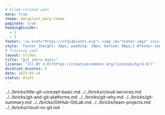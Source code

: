 ```yaml
---
# Slide-related yaml
marp: true
theme: dataplant_marp-theme
paginate: true
headingDivider: 
  - 1
  - 2
footer: '<a href="https://nfdi4plants.org"> <img id="footer-img1" src="../images/DataPLANT_logo_square_bg_transparent.svg"> </a> <a href="https://ceplas.eu"><img id="footer-img2" src="../images/CEPLAS_Icon.jpeg"></a><a href="https://creativecommons.org/licenses/by/4.0/"><img id="footer-img3" src="../images/cc-by.svg"></a>'
style: 'footer {height: 30px; padding: 10px; bottom: 00px;} #footer-img1 {height: 30px; padding-left: 0px;} #footer-img2 {height: 30px; padding-left: 20px; opacity: 0.5;} #footer-img3 {height: 20px;padding-left: 20px;opacity: 0.5;}'
# Training yaml
layout: slides
title: "git intro basic"
license: "[CC-BY 4.0](https://creativecommons.org/licenses/by/4.0/)"
duration_minutes: 5
date: 2023-03-16
status: draft
---
```


../../bricks/title-git-concept-basic.md
../../bricks/cloud-services.md
../../bricks/git-and-git-platforms.md
../../bricks/git-why.md
../../bricks/git-summary.md
../../bricks/GitHub-GitLab.md
../../bricks/team-projects.md
../../bricks/cloud-vs-git.md